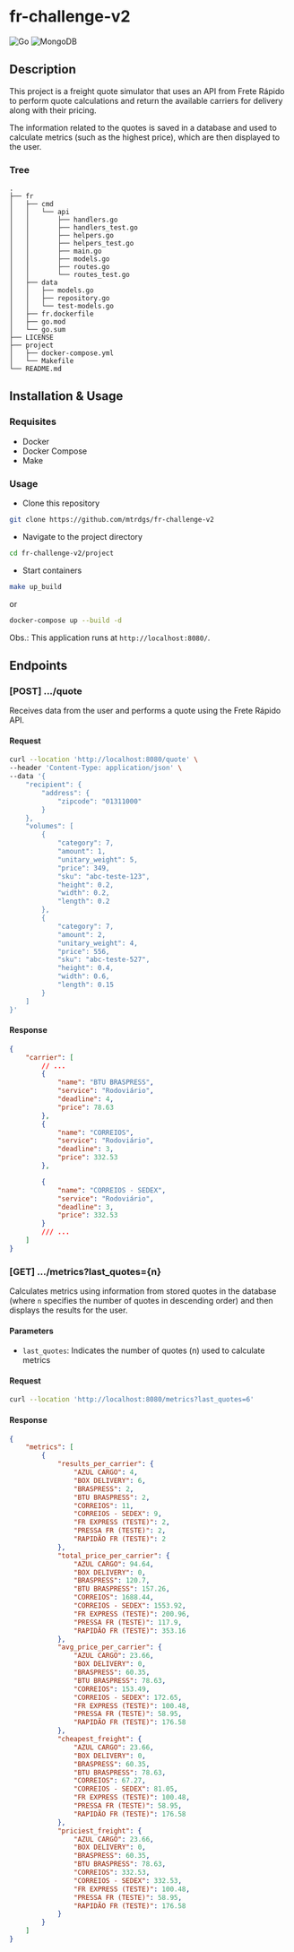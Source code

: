 # fr-challenge-v2

![Go](https://img.shields.io/badge/go-%2300ADD8.svg?style=for-the-badge&logo=go&logoColor=white)
![MongoDB](https://img.shields.io/badge/MongoDB-%234ea94b.svg?style=for-the-badge&logo=mongodb&logoColor=white)

## Description
This project is a freight quote simulator that uses an API from Frete Rápido to perform quote calculations and return the available carriers for delivery along with their pricing.

The information related to the quotes is saved in a database and used to calculate metrics (such as the highest price), which are then displayed to the user.

### Tree
```text
.
├── fr
│   ├── cmd
│   │   └── api
│   │       ├── handlers.go
│   │       ├── handlers_test.go
│   │       ├── helpers.go
│   │       ├── helpers_test.go
│   │       ├── main.go
│   │       ├── models.go
│   │       ├── routes.go
│   │       └── routes_test.go
│   ├── data
│   │   ├── models.go
│   │   ├── repository.go
│   │   └── test-models.go
│   ├── fr.dockerfile
│   ├── go.mod
│   └── go.sum
├── LICENSE
├── project
│   ├── docker-compose.yml
│   └── Makefile
└── README.md
```

## Installation & Usage
### Requisites
* Docker
* Docker Compose
* Make

### Usage
* Clone this repository
```bash
git clone https://github.com/mtrdgs/fr-challenge-v2
```

* Navigate to the project directory
```bash
cd fr-challenge-v2/project
```

* Start containers
```bash
make up_build
```
or
```bash
docker-compose up --build -d
```

Obs.: This application runs at `http://localhost:8080/`.

## Endpoints
### [POST] .../quote

Receives data from the user and performs a quote using the Frete Rápido API.

#### Request
```bash
curl --location 'http://localhost:8080/quote' \
--header 'Content-Type: application/json' \
--data '{
    "recipient": {
        "address": {
            "zipcode": "01311000"
        }
    },
    "volumes": [
        {
            "category": 7,
            "amount": 1,
            "unitary_weight": 5,
            "price": 349,
            "sku": "abc-teste-123",
            "height": 0.2,
            "width": 0.2,
            "length": 0.2
        },
        {
            "category": 7,
            "amount": 2,
            "unitary_weight": 4,
            "price": 556,
            "sku": "abc-teste-527",
            "height": 0.4,
            "width": 0.6,
            "length": 0.15
        }
    ]
}'
```

#### Response
```json
{
    "carrier": [
        // ...
        {
            "name": "BTU BRASPRESS",
            "service": "Rodoviário",
            "deadline": 4,
            "price": 78.63
        },
        {
            "name": "CORREIOS",
            "service": "Rodoviário",
            "deadline": 3,
            "price": 332.53
        },

        {
            "name": "CORREIOS - SEDEX",
            "service": "Rodoviário",
            "deadline": 3,
            "price": 332.53
        }
        /// ...
    ]
}
```

### [GET] .../metrics?last_quotes={n}

Calculates metrics using information from stored quotes in the database (where `n` specifies the number of quotes in descending order) and then displays the results for the user.

#### Parameters
* `last_quotes`: Indicates the number of quotes (n) used to calculate metrics

#### Request
```bash
curl --location 'http://localhost:8080/metrics?last_quotes=6'
```

#### Response
```json
{
    "metrics": [
        {
            "results_per_carrier": {
                "AZUL CARGO": 4,
                "BOX DELIVERY": 6,
                "BRASPRESS": 2,
                "BTU BRASPRESS": 2,
                "CORREIOS": 11,
                "CORREIOS - SEDEX": 9,
                "FR EXPRESS (TESTE)": 2,
                "PRESSA FR (TESTE)": 2,
                "RAPIDÃO FR (TESTE)": 2
            },
            "total_price_per_carrier": {
                "AZUL CARGO": 94.64,
                "BOX DELIVERY": 0,
                "BRASPRESS": 120.7,
                "BTU BRASPRESS": 157.26,
                "CORREIOS": 1688.44,
                "CORREIOS - SEDEX": 1553.92,
                "FR EXPRESS (TESTE)": 200.96,
                "PRESSA FR (TESTE)": 117.9,
                "RAPIDÃO FR (TESTE)": 353.16
            },
            "avg_price_per_carrier": {
                "AZUL CARGO": 23.66,
                "BOX DELIVERY": 0,
                "BRASPRESS": 60.35,
                "BTU BRASPRESS": 78.63,
                "CORREIOS": 153.49,
                "CORREIOS - SEDEX": 172.65,
                "FR EXPRESS (TESTE)": 100.48,
                "PRESSA FR (TESTE)": 58.95,
                "RAPIDÃO FR (TESTE)": 176.58
            },
            "cheapest_freight": {
                "AZUL CARGO": 23.66,
                "BOX DELIVERY": 0,
                "BRASPRESS": 60.35,
                "BTU BRASPRESS": 78.63,
                "CORREIOS": 67.27,
                "CORREIOS - SEDEX": 81.05,
                "FR EXPRESS (TESTE)": 100.48,
                "PRESSA FR (TESTE)": 58.95,
                "RAPIDÃO FR (TESTE)": 176.58
            },
            "priciest_freight": {
                "AZUL CARGO": 23.66,
                "BOX DELIVERY": 0,
                "BRASPRESS": 60.35,
                "BTU BRASPRESS": 78.63,
                "CORREIOS": 332.53,
                "CORREIOS - SEDEX": 332.53,
                "FR EXPRESS (TESTE)": 100.48,
                "PRESSA FR (TESTE)": 58.95,
                "RAPIDÃO FR (TESTE)": 176.58
            }
        }
    ]
}
```